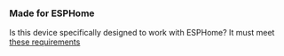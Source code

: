 ### Made for ESPHome

Is this device specifically designed to work with ESPHome? It must meet [these requirements](https://esphome.io/guides/made_for_esphome.html)
